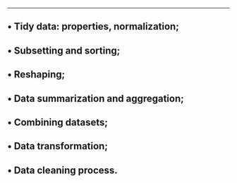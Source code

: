 --------------------------------------------------
• Tidy data: properties, normalization;
--------------------------------------------------
• Subsetting and sorting;
--------------------------------------------------
• Reshaping;
-------------------------------------------------
• Data summarization and aggregation;
------------------------------------------------
• Combining datasets;
------------------------------------------------
• Data transformation;
-------------------------------------------------
• Data cleaning process.
------------------------------------------------
